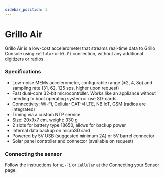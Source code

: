 ```yaml
---
sidebar_position: 3
---
```


# Grillo Air
Grillo Air is a low-cost accelerometer that streams real-time data to Grillo Console using `cellular` or `Wi-Fi` connection, without any additional digitizers or radios.

### Specifications
- Low-noise MEMs accelerometer, configurable range (±2, 4, 8g) and sampling rate (31, 62, 125 sps, higher upon request)
- Fast dual-core 32-bit microcontroller. Works like an appliance without needing to boot operating system or use SD-cards.
- Connectivity: Wi-Fi, Cellular CAT-M LTE, NB IoT, GSM (radios are integrated)
- Timing via a custom NTP service
- Size: 20x9x7 cm, weight: 330 g
- 2 slots for battery type 18650, allows for backup power
- Internal data backup on microSD card
- Powered by 5V USB (suggested minimum 2A) or 5V barrel connector
- Solar panel controller and connector (available on request)

### Connecting the sensor
Follow the instructions for `Wi-Fi` or `Cellular` at the [Connecting your Sensor](connecting_sensor) page.